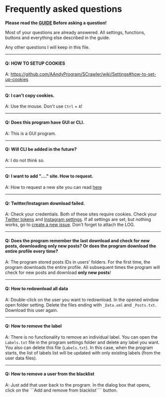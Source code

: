# Frequently asked questions

**Please read the [GUIDE](https://github.com/AAndyProgram/SCrawler/wiki/) Before asking a question!**

Most of your questions are already answered. All settings, functions, buttons and everything else described in the guide.

Any other questions I will keep in this file.

----

#### Q: **HOW TO SETUP COOKIES**

A: https://github.com/AAndyProgram/SCrawler/wiki/Settings#how-to-set-up-cookies

----

#### Q: **I can't copy cookies.**

A: Use the mouse. Don't use ```Ctrl``` + ```A```!

----

#### Q: **Does this program have GUI or CLI.**

A: This is a GUI program.

----

#### Q: **Will CLI be added in the future?**

A: I do not think so.

----

#### Q: **I want to add "...." site. How to request.**

A: How to request a new site you can read [here](CONTRIBUTING.md#how-to-request-a-new-site)

----

#### Q: **Twitter/Instagram download failed.**

A: Check your credentials. Both of these sites require cookies. Check your [Twitter tokens](https://github.com/AAndyProgram/SCrawler/wiki/Settings#how-to-find-twitter-tokens) and [Instagram settings](https://github.com/AAndyProgram/SCrawler/wiki/Settings#instagram-settings). If all settings are set, but nothing works, go to [create a new issue](https://github.com/AAndyProgram/SCrawler/issues). Don't forget to attach the LOG.

----

#### Q: **Does the program remember the last download and check for new posts, downloading only new posts? Or does the program download the entire profile every time?**

A: The program stored posts IDs in users' folders. For the first time, the program downloads the entire profile. All subsequent times the program will check for new posts and download **only new posts**!

----

#### Q: **How to redownload all data**

A: Double-click on the user you want to redownload. In the opened window open folder setting. Delete the files ending with ```_Data.xml```  and ```_Posts.txt```. Download this user again.

----

#### Q: **How to remove the label**

A: There is no functionality to remove an individual label. You can open the ```Labels.txt``` file in the program settings folder and delete any label you want. You also can delete this file (```Labels.txt```). In this case, when the program starts, the list of labels list will be updated with only existing labels (from the user data files).

----

#### Q: **How to remove a user from the blacklist**

A: Just add that user back to the program. In the dialog box that opens, click on the ```Add and remove from blacklist```` button.